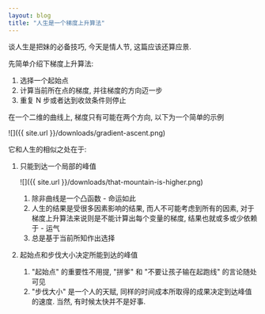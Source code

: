 ```yaml
---
layout: blog
title: "人生是一个梯度上升算法"
---
```


谈人生是把妹的必备技巧, 今天是情人节, 这篇应该还算应景.

先简单介绍下梯度上升算法:

1. 选择一个起始点
1. 计算当前所在点的梯度, 并往梯度的方向迈一步
1. 重复 N 步或者达到收敛条件则停止

在一个二维的曲线上, 梯度只有可能在两个方向, 以下为一个简单的示例

![]({{ site.url }}/downloads/gradient-ascent.png)

它和人生的相似之处在于:

1. 只能到达一个局部的峰值

    ![]({{ site.url }}/downloads/that-mountain-is-higher.png)

    1. 除非曲线是一个凸函数 - 命运如此
    1. 人生的结果是受很多因素影响的结果, 而人不可能考虑到所有的因素, 对于梯度上升算法来说则是不能计算出每个变量的梯度, 结果也就或多或少依赖于 - 运气
    1. 总是基于当前所知作出选择
1. 起始点和步伐大小决定所能到达的峰值
    1. "起始点" 的重要性不用提, "拼爹" 和 "不要让孩子输在起跑线" 的言论随处可见
    1. "步伐大小" 是一个人的天赋, 同样的时间成本所取得的成果决定到达峰值的速度. 当然, 有时候太快并不是好事.
